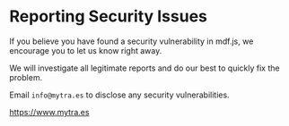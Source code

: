 # Reporting Security Issues

If you believe you have found a security vulnerability in mdf.js, we encourage you to let us know right away.

We will investigate all legitimate reports and do our best to quickly fix the problem.

Email `info@mytra.es` to disclose any security vulnerabilities.

https://www.mytra.es